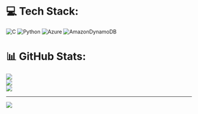 
# 💻 Tech Stack:
![C](https://img.shields.io/badge/c-%2300599C.svg?style=for-the-badge&logo=c&logoColor=white) ![Python](https://img.shields.io/badge/python-3670A0?style=for-the-badge&logo=python&logoColor=ffdd54) ![Azure](https://img.shields.io/badge/azure-%230072C6.svg?style=for-the-badge&logo=microsoftazure&logoColor=white) ![AmazonDynamoDB](https://img.shields.io/badge/Amazon%20DynamoDB-4053D6?style=for-the-badge&logo=Amazon%20DynamoDB&logoColor=white)
# 📊 GitHub Stats:
![](https://github-readme-stats.vercel.app/api?username=keerthidata&theme=tokyonight&hide_border=false&include_all_commits=false&count_private=false)<br/>
![](https://github-readme-streak-stats.herokuapp.com/?user=keerthidata&theme=tokyonight&hide_border=false)<br/>
![](https://github-readme-stats.vercel.app/api/top-langs/?username=keerthidata&theme=tokyonight&hide_border=false&include_all_commits=false&count_private=false&layout=compact)

---
[![](https://visitcount.itsvg.in/api?id=keerthidata&icon=5&color=0)](https://visitcount.itsvg.in)

<!-- Proudly created with GPRM ( https://gprm.itsvg.in ) -->
